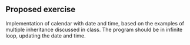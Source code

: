 ## Proposed exercise

Implementation of calendar with date and time, based on the examples of multiple inheritance discussed in class. The program should be in infinite loop, updating the date and time.